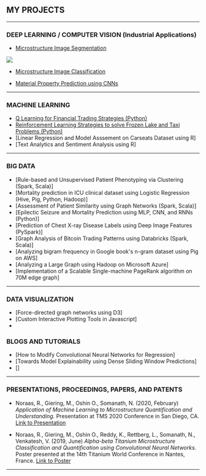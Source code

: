 ## MY PROJECTS
---

### DEEP LEARNING / COMPUTER VISION (Industrial Applications)

- [Microstructure Image Segmentation](/sample_page)
<img src="images/dummy_thumbnail.jpg?raw=true"/>

- [Microstructure Image Classification](/pdf/sample_presentation.pdf)

- [Material Property Prediction using CNNs](/pdf/sample_presentation.pdf)

---

### MACHINE LEARNING

- [Q Learning for Financial Trading Strategies (Python)](http://example.com/)
- [Reinforcement Learning Strategies to solve Frozen Lake and Taxi Problems (Python)](http://example.com/)
- [Linear Regression and Model Asssement on Carseats Dataset using R]
- [Text Analytics and Sentiment Analysis using R]

---

### BIG DATA 

- [Rule-based and Unsupervised Patient Phenotyping via Clustering (Spark, Scala)]
- [Mortality prediction in ICU clinical dataset using Logistic Regression (Hive, Pig, Python, Hadoop)]
- [Assessment of Patient Similarity using Graph Networks (Spark, Scala)]
- [Epilectic Seizure and Mortality Prediction using MLP, CNN, and RNNs (Python)]
- [Prediction of Chest X-ray Disease Labels using Deep Image Features (PySpark)]
- [Graph Analysis of Bitcoin Trading Patterns using Databricks (Spark, Scala)]
- [Analyzing bigram frequency in Google book's n-gram dataset using Pig on AWS]
- [Analyzing a Large Graph using Hadoop on Microsoft Azure]
- [Implementation of a Scalable Single-machine PageRank algorithm on 70M edge graph]

---

### DATA VISUALIZATION
 - [Force-directed graph networks using D3]
 - [Custom Interactive Plotting Tools in Javascript]
 - 

### BLOGS AND TUTORIALS

- [How to Modify Convolutional Neural Networks for Regression]
- [Towards Model Explainability using Dense Sliding Window Predictions]
- []
---

### PRESENTATIONS, PROCEEDINGS, PAPERS, AND PATENTS

- Noraas, R., Giering, M., Oshin O., Somanath, N. (2020, February) _Application of Machine Learning to Microstructure Quantification and Understanding._ Presentation at TMS 2020 Conference in San Diego, CA. [Link to Presentation](/pdf/sample_presentation.pdf)

- Noraas, R., Giering, M., Oshin O., Reddy, K., Rettberg, L., Somanath, N., Venkatesh, V. (2019, June) _Alpha-beta Titanium Microstructure Classification and Quantification using Convolutional Neural Networks._ Poster presented at the 14th Titanium World Conference in Nantes, France. [Link to Poster](/pdf/sample_presentation.pdf)


---
 
 
 
